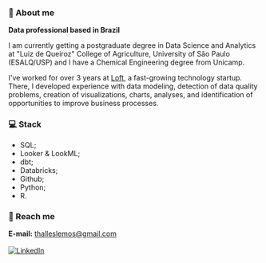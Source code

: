 ### 🎲 About me

**Data professional based in Brazil**

I am currently getting a postgraduate degree in Data Science and Analytics at "Luiz de Queiroz" College of Agriculture, University of São Paulo (ESALQ/USP) and I have a Chemical Engineering degree from Unicamp.

I've worked for over 3 years at [Loft](https://loft.com.br/), a fast-growing technology startup. There, I developed experience with data modeling, detection of data quality problems, creation of visualizations, charts, analyses, and identification of opportunities to improve business processes. 

### 💻 Stack

- SQL;
- Looker & LookML;
- dbt;
- Databricks;
- Github;
- Python;
- R.

### 🤙 Reach me

**E-mail:** thalleslemos@gmail.com <br><br>
[![LinkedIn](https://img.shields.io/badge/LinkedIn-%230077B5.svg?logo=linkedin&logoColor=white)](https://www.linkedin.com/in/thalleslemos/)

